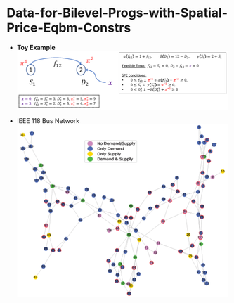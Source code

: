 # Data-for-Bilevel-Progs-with-Spatial-Price-Eqbm-Constrs
* **Toy Example**
  ![Result](images/fig_ToyExample.png)

* IEEE 118 Bus Network
  ![Result](images/fig_IEEE118BusNetwork.png)
